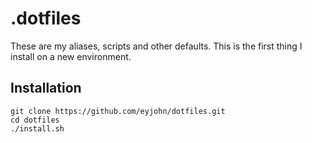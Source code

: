 # .dotfiles
These are my aliases, scripts and other defaults.
This is the first thing I install on a new environment.

## Installation

```
git clone https://github.com/eyjohn/dotfiles.git
cd dotfiles
./install.sh
```
